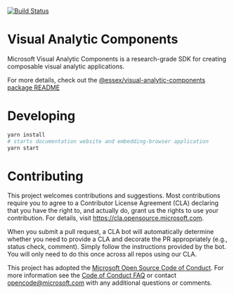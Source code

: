 [![Build Status](https://dev.azure.com/msrp-essex/Rainbow%20Narwhal/_apis/build/status/disvis?branchName=master)](https://dev.azure.com/msrp-essex/Rainbow%20Narwhal/_build/latest?definitionId=87&branchName=master)

# Visual Analytic Components

Microsoft Visual Analytic Components is a research-grade SDK for creating composable visual analytic applications.

For more details, check out the [@essex/visual-analytic-components package README](./packages/authoring/visual-analytic-components/readme)

# Developing

```sh
yarn install
# starts documentation website and embedding-browser application
yarn start
```

# Contributing

This project welcomes contributions and suggestions. Most contributions require you to agree to a
Contributor License Agreement (CLA) declaring that you have the right to, and actually do, grant us
the rights to use your contribution. For details, visit https://cla.opensource.microsoft.com.

<!-- docs disable Simply -->

When you submit a pull request, a CLA bot will automatically determine whether you need to provide
a CLA and decorate the PR appropriately (e.g., status check, comment). Simply follow the instructions
provided by the bot. You will only need to do this once across all repos using our CLA.

<!-- docs enable Simply -->

This project has adopted the [Microsoft Open Source Code of Conduct](https://opensource.microsoft.com/codeofconduct/).
For more information see the [Code of Conduct FAQ](https://opensource.microsoft.com/codeofconduct/faq/) or
contact [opencode@microsoft.com](mailto:opencode@microsoft.com) with any additional questions or comments.
